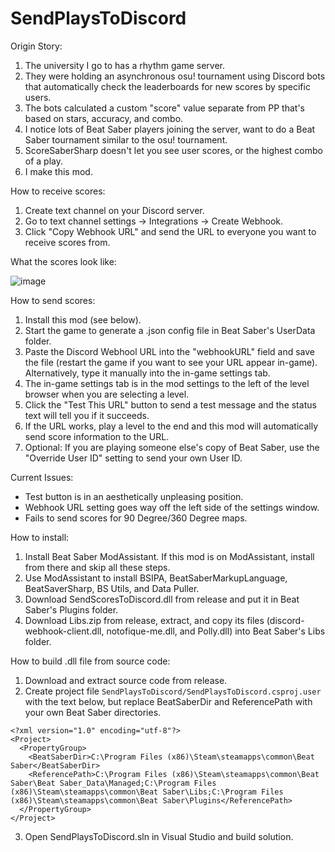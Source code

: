 # SendPlaysToDiscord
Origin Story:
1. The university I go to has a rhythm game server.
2. They were holding an asynchronous osu! tournament using Discord bots that automatically check the leaderboards for new scores by specific users.
3. The bots calculated a custom "score" value separate from PP that's based on stars, accuracy, and combo.
4. I notice lots of Beat Saber players joining the server, want to do a Beat Saber tournament similar to the osu! tournament.
5. ScoreSaberSharp doesn't let you see user scores, or the highest combo of a play.
6. I make this mod.

How to receive scores:
1. Create text channel on your Discord server.
2. Go to text channel settings -> Integrations -> Create Webhook.
3. Click "Copy Webhook URL" and send the URL to everyone you want to receive scores from.

What the scores look like:

![image](https://user-images.githubusercontent.com/33010927/136639144-7a848094-ec6d-456d-872a-7495f8812b0f.png)

How to send scores:
1. Install this mod (see below).
2. Start the game to generate a .json config file in Beat Saber's UserData folder.
3. Paste the Discord Webhool URL into the "webhookURL" field and save the file (restart the game if you want to see your URL appear in-game). Alternatively, type it manually into the in-game settings tab.
4. The in-game settings tab is in the mod settings to the left of the level browser when you are selecting a level.
5. Click the "Test This URL" button to send a test message and the status text will tell you if it succeeds.
6. If the URL works, play a level to the end and this mod will automatically send score information to the URL.
7. Optional: If you are playing someone else's copy of Beat Saber, use the "Override User ID" setting to send your own User ID.

Current Issues:
- Test button is in an aesthetically unpleasing position.
- Webhook URL setting goes way off the left side of the settings window.
- Fails to send scores for 90 Degree/360 Degree maps.

How to install:
1. Install Beat Saber ModAssistant. If this mod is on ModAssistant, install from there and skip all these steps.
2. Use ModAssistant to install BSIPA, BeatSaberMarkupLanguage, BeatSaverSharp, BS Utils, and Data Puller.
3. Download SendScoresToDiscord.dll from release and put it in Beat Saber's Plugins folder.
4. Download Libs.zip from release, extract, and copy its files (discord-webhook-client.dll, notofique-me.dll, and Polly.dll) into Beat Saber's Libs folder.

How to build .dll file from source code:
1. Download and extract source code from release.
2. Create project file `SendPlaysToDiscord/SendPlaysToDiscord.csproj.user` with the text below, but replace BeatSaberDir and ReferencePath with your own Beat Saber directories.
```
<?xml version="1.0" encoding="utf-8"?>
<Project>
  <PropertyGroup>
    <BeatSaberDir>C:\Program Files (x86)\Steam\steamapps\common\Beat Saber</BeatSaberDir>
    <ReferencePath>C:\Program Files (x86)\Steam\steamapps\common\Beat Saber\Beat Saber_Data\Managed;C:\Program Files (x86)\Steam\steamapps\common\Beat Saber\Libs;C:\Program Files (x86)\Steam\steamapps\common\Beat Saber\Plugins</ReferencePath>
  </PropertyGroup>
</Project>
```
3. Open SendPlaysToDiscord.sln in Visual Studio and build solution.
